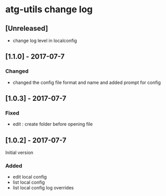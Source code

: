 # atg-utils change log

## [Unreleased]

 - change log level in localconfig

## [1.1.0] - 2017-07-7
### Changed
 - changed the config file format and name and added prompt for config

## [1.0.3] - 2017-07-7

### Fixed
 - edit : create folder before opening file

## [1.0.2] - 2017-07-7

Initial version

### Added

 - edit local config
 - list local config
 - list local config log overrides
